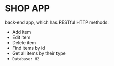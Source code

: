 # SHOP APP
back-end app, which has RESTful HTTP methods:
- Add item
- Edit item
- Delete item
- Find items by id
- Get all items by their type
- `Database: H2`
